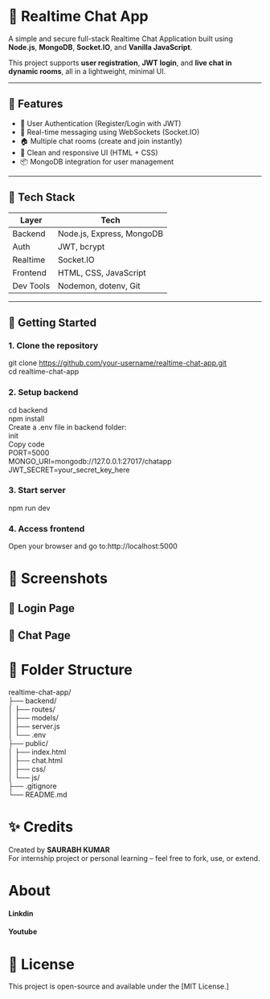 # 💬 Realtime Chat App

A simple and secure full-stack Realtime Chat Application built using **Node.js**, **MongoDB**, **Socket.IO**, and **Vanilla JavaScript**.  

This project supports **user registration**, **JWT login**, and **live chat in dynamic rooms**, all in a lightweight, minimal UI.  

---

## 🚀 Features  

- 🔐 User Authentication (Register/Login with JWT)  
- 💬 Real-time messaging using WebSockets (Socket.IO)  
- 🏠 Multiple chat rooms (create and join instantly)  
- 🎯 Clean and responsive UI (HTML + CSS)  
- 📦 MongoDB integration for user management  

---

## 📁 Tech Stack  

| Layer        | Tech                          |
| ------------ | ----------------------------- |
| Backend      | Node.js, Express, MongoDB     |
| Auth         | JWT, bcrypt                   |
| Realtime     | Socket.IO                     |
| Frontend     | HTML, CSS, JavaScript         |
| Dev Tools    | Nodemon, dotenv, Git          |

---

## 🔧 Getting Started  

### 1. Clone the repository  

git clone https://github.com/your-username/realtime-chat-app.git  
cd realtime-chat-app  
### 2. Setup backend  
cd backend  
npm install  
Create a .env file in backend folder:  
init  
Copy code  
PORT=5000  
MONGO_URI=mongodb://127.0.0.1:27017/chatapp  
JWT_SECRET=your_secret_key_here  
### 3. Start server  
npm run dev  
### 4. Access frontend  
Open your browser and go to:http://localhost:5000  

# 📸 Screenshots  
## 🔐 Login Page  

## 💬 Chat Page  

# 🧠 Folder Structure  
realtime-chat-app/    
├── backend/  
│   ├── routes/  
│   ├── models/  
│   ├── server.js  
│   └── .env  
├── public/  
│   ├── index.html  
│   ├── chat.html  
│   ├── css/  
│   └── js/  
├── .gitignore  
└── README.md  
# ✨ Credits  
Created by **SAURABH KUMAR**  
For internship project or personal learning – feel free to fork, use, or extend.  
#  About  
   #### Linkdin
   #### Youtube 


# 📜 License  
This project is open-source and available under the [MIT License.]  
